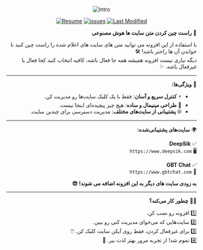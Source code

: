  <div  align=center  markdown="1">
  
![Intro](https://imgurl.ir/uploads/w496907_Capture000001.jpg)

[![Resume](https://img.shields.io/badge/Resume-blue)](https://github.com/LaneZero/FireUpJob/tree/main/Resume) [![issues](https://img.shields.io/github/issues/LaneZero/FireUpJob/Repo)](https://github.com/LaneZero/FireUpJob/issues) [![Last Modified](https://img.shields.io/badge/Last%20Modified-2023%2F08%2F17-DD571C)](https://github.com/LaneZero/FireUpJob)

</div>

<div  dir="rtl"  markdown="1">

🎯 **راست چین کردن متن سایت ها هوش مصنوعی**


با استفاده از این افزونه می توانید متن های سایت های اعلام شده را راست چین کنید تا خواندن آن ها راحتر باشد! 🛠️  
دیگه نیازی نیست افزونه همیشه همه جا فعال باشه، کافیه انتخاب کنید کجا فعال یا غیرفعال باشه. ✨

</div>

---
<div  dir="rtl"  markdown="1">

📌 **ویژگی‌ها:**
- ⚡ **کنترل سریع و آسان**: فقط با یک کلیک سایت‌ها رو مدیریت کن.
- 🎨 **طراحی مینیمال و ساده**: هیچ چیز پیچیده‌ای اینجا نیست.
- 🌐 **پشتیبانی از سایت‌های مختلف**: مدیریت دسترسی برای چندین سایت.
</div>

---

<div  dir="rtl"  markdown="1">


🌍 **سایت‌های پشتیبانی‌شده:**

✅ **DeepSik**  
🖥️ `https://www.deepsik.com`  


✅ **GBT Chat**  
💬 `https://www.gbtchat.com`  


**به زودی سایت های دیگر به این افزونه اضافه می شوند! 😎**

</div>

---

<div  dir="rtl"  markdown="1">

👨‍💻 **چطور کار می‌کنه؟**

1️⃣ افزونه رو نصب کن.  
2️⃣ سایت‌هایی که می‌خوای مدیریت کنی رو ببین.  
3️⃣ برای غیرفعال کردن، فقط روی آیکن سایت کلیک کن. 🖱️  
4️⃣ تموم شد! از تجربه مرور بهتر لذت ببر. 🎉

</div>
